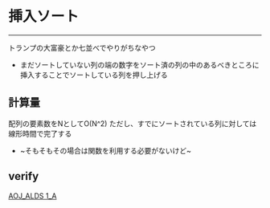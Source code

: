 # 挿入ソート
***
トランプの大富豪とか七並べでやりがちなやつ
* まだソートしていない列の端の数字をソート済の列の中のあるべきところに挿入することでソートしている列を押し上げる

## 計算量
配列の要素数をNとしてO(N^2)
ただし、すでにソートされている列に対しては線形時間で完了する
* ~そもそもその場合は関数を利用する必要がないけど~

## verify
[AOJ_ALDS 1_A](https://onlinejudge.u-aizu.ac.jp/status/users/zawakasu/submissions/1/ALDS1_1_A/judge/6594080/C++11)

